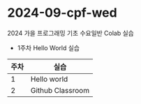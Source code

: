 # 2024-09-cpf-wed
2024 가을 프로그래밍 기초 수요일반 Colab 실습

* 1주차 Hello World 실습

|주차 | 실습 |
| ------------ | ------------- |
| 1 | Hello world  |
| 2 | Github Classroom |
